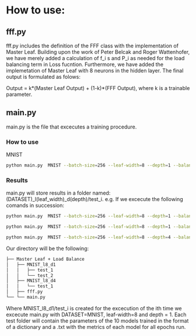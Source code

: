 # How to use:

## fff.py 
fff.py includes the definition of the FFF class with the implementation of Master Leaf. Building upon the work of Peter Belcak and Roger Wattenhofer, we have merely added a calculation of f_i s and P_i as needed 
for the load balancing term in Loss fucntion. Furthermore, we have added the implemetation of Master Leaf with 8 neurons in the hidden layer. The final output is formulated as folows: 

Output = k*(Master Leaf Output) + (1-k)*(FFF Output), where k is a trainable parameter.  

## main.py
main.py is the file that excecutes a training procedure. 
### How to use

MNIST
```sh
python main.py  MNIST --batch-size=256 --leaf-width=8 --depth=1 --balance-epochs=300 --hard-epochs=300 --runs=10
```

### Results
main.py will store results in a folder named: (DATASET)_l(leaf_width)_d(depth)/test_i. 
e.g.
If we excecute the following comands in succession:
```sh
python main.py  MNIST --batch-size=256 --leaf-width=8 --depth=1 --balance-epochs=300 --hard-epochs=300 --runs=10
```
```sh
python main.py  MNIST --batch-size=256 --leaf-width=8 --depth=1 --balance-epochs=300 --hard-epochs=300 --runs=10
```
```sh
python main.py  MNIST --batch-size=256 --leaf-width=8 --depth=4 --balance-epochs=300 --hard-epochs=300 --runs=10
```
Our directory will be the following:
```bash
├── Master Leaf + Load Balance 
│   ├── MNIST_l8_d1
│   │   ├── test_1
│   │   └── test_2
│   ├── MNIST_l8_d4
│   │   └── test_1
│   ├── fff.py
└── └── main.py
```
Where MNIST_l8_d1/test_i is created for the excecution of the ith time we excecute main.py with DATASET=MNIST, leaf-width=8 and depth = 1.
Each test folder will contain the parameters of the 10 models trained in the format of a dictionary and a .txt with the metrics of each model for all epochs run.

